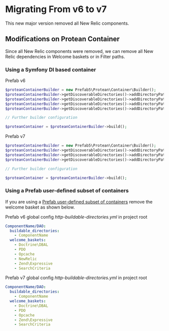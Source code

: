 # Migrating From v6 to v7

This new major version removed all New Relic components.

## Modifications on Protean Container

Since all New Relic components were removed, we can remove all New Relic dependencies in Welcome baskets or in Filter paths.

### Using a Symfony DI based container

Prefab v6
``` php
$proteanContainerBuilder = new Prefab5\Protean\Container\Builder();
$proteanContainerBuilder->getDiscoverableDirectories()->addDirectoryPathFilter('Prefab5/Doctrine');
$proteanContainerBuilder->getDiscoverableDirectories()->addDirectoryPathFilter('Prefab5/PDO');
$proteanContainerBuilder->getDiscoverableDirectories()->addDirectoryPathFilter('Prefab5/NewRelic');
$proteanContainerBuilder->getDiscoverableDirectories()->addDirectoryPathFilter('Prefab5/Opcache');

// Further builder configuration

$proteanContainer = $proteanContainerBuilder->build();
```
Prefab v7
``` php
$proteanContainerBuilder = new Prefab5\Protean\Container\Builder();
$proteanContainerBuilder->getDiscoverableDirectories()->addDirectoryPathFilter('Prefab5/Doctrine');
$proteanContainerBuilder->getDiscoverableDirectories()->addDirectoryPathFilter('Prefab5/PDO');
$proteanContainerBuilder->getDiscoverableDirectories()->addDirectoryPathFilter('Prefab5/Opcache');

// Further builder configuration

$proteanContainer = $proteanContainerBuilder->build();
```

### Using a Prefab user-defined subset of containers
If you are using a [Prefab user-defined subset of containers](https://github.com/neighborhoods/Prefab/tree/feature/container_only#subset-container-buildable-directories) remove the welcome basket as shown below.

Prefab v6 global config *http-buildable-directories.yml* in project root
```yaml
ComponentName/DAO:
  buildable_directories:
    - ComponentName
  welcome_baskets:
    - Doctrine\DBAL
    - PDO
    - Opcache
    - NewRelic
    - Zend\Expressive
    - SearchCriteria
```

Prefab v7 global config *http-buildable-directories.yml* in project root
```yaml
ComponentName/DAO:
  buildable_directories:
    - ComponentName
  welcome_baskets:
    - Doctrine\DBAL
    - PDO
    - Opcache
    - Zend\Expressive
    - SearchCriteria
```
